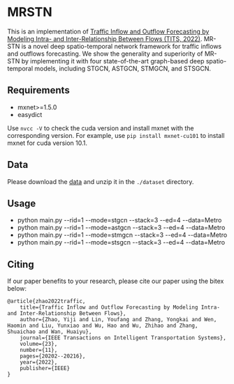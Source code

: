 # MRSTN #
This is an implementation of [Traffic Inflow and Outflow Forecasting by Modeling Intra- and Inter-Relationship Between Flows (TITS, 2022)](https://ieeexplore.ieee.org/abstract/document/9827999/). MR-STN is a novel deep spatio-temporal network framework for traffic inflows and outflows forecasting. We show the generality and superiority of MR-STN by implementing it with four state-of-the-art graph-based deep spatio-temporal models, including STGCN, ASTGCN, STMGCN, and STSGCN.

## Requirements
- mxnet>=1.5.0
- easydict

Use ```nvcc -V``` to check the cuda version and install mxnet with the corresponding version. For example, use ```pip install mxnet-cu101``` to install mxnet for cuda version 10.1.

## Data
Please download the [data](https://pan.baidu.com/s/15mF4Bv67oeN_zHogtKK4Dg?pwd=m876) and unzip it in the ```./dataset``` directory.

## Usage
- python main.py --rid=1 --mode=stgcn --stack=3 --ed=4  --data=Metro
- python main.py --rid=1 --mode=astgcn --stack=3 --ed=4  --data=Metro
- python main.py --rid=1 --mode=stmgcn --stack=3 --ed=4  --data=Metro
- python main.py --rid=1 --mode=stsgcn --stack=3 --ed=4  --data=Metro

## Citing
If our paper benefits to your research, please cite our paper using the bitex below:

    @article{zhao2022traffic,
        title={Traffic Inflow and Outflow Forecasting by Modeling Intra- and Inter-Relationship Between Flows},
        author={Zhao, Yiji and Lin, Youfang and Zhang, Yongkai and Wen, Haomin and Liu, Yunxiao and Wu, Hao and Wu, Zhihao and Zhang, Shuaichao and Wan, Huaiyu},
        journal={IEEE Transactions on Intelligent Transportation Systems},
        volume={23},
        number={11},
        pages={20202--20216},
        year={2022},
        publisher={IEEE}
    }
